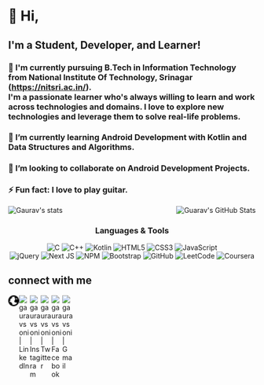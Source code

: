
 # 👋 Hi,

## I'm a Student, Developer, and Learner! 

###  🔭  I'm currently pursuing B.Tech in Information Technology from National Institute Of Technology, Srinagar (https://nitsri.ac.in/). </br> I'm a passionate learner who's always willing to learn and work across technologies and domains. I love to explore new technologies and leverage them to solve real-life problems.

###  🌱 I’m currently learning Android Development with Kotlin and Data Structures and Algorithms.
###  👯 I’m looking to collaborate on Android Development Projects.

###  ⚡ Fun fact: I love to play guitar.<!-- <a href="https://github.com/sonigaurav950"> <img align="right"  src="https://github-readme-stats.vercel.app/api/top-langs?username=sonigaurav950&show_icons=true&title_color=70a5fd&icon_color=bf91f3&text_color=38bdae&bg_color=0D1117" alt="Gaurav's GitHub Stats" /></a> -->

![Gaurav's stats](http://github-profile-summary-cards.vercel.app/api/cards/repos-per-language?username=sonigaurav950&theme=github_dark)
<a href="https://github.com/sonigaurav950"> <img align="right"  src="https://github-readme-stats.vercel.app/api?username=sonigaurav950&show_icons=true&line_height=27&title_color=70a5fd&icon_color=bf91f3&text_color=38bdae&bg_color=0D1117" alt="Guarav's GitHub Stats" /></a> 
</br>

<div align = 'center'>

### Languages & Tools
![C](https://img.shields.io/badge/c-%2300599C.svg?style=for-the-badge&logo=c&logoColor=white)
![C++](https://img.shields.io/badge/c++-%2300599C.svg?style=for-the-badge&logo=c%2B%2B&logoColor=white) 
![Kotlin](https://img.shields.io/badge/kotlin-%237F52FF.svg?style=for-the-badge&logo=kotlin&logoColor=white) 
![HTML5](https://img.shields.io/badge/html5-%23E34F26.svg?style=for-the-badge&logo=html5&logoColor=white)
![CSS3](https://img.shields.io/badge/css3-%231572B6.svg?style=for-the-badge&logo=css3&logoColor=white) 
![JavaScript](https://img.shields.io/badge/javascript-%23323330.svg?style=for-the-badge&logo=javascript&logoColor=%23F7DF1E) 	
![jQuery](https://img.shields.io/badge/jquery-%230769AD.svg?style=for-the-badge&logo=jquery&logoColor=white) 
![Next JS](https://img.shields.io/badge/Next-black?style=for-the-badge&logo=next.js&logoColor=white) 
![NPM](https://img.shields.io/badge/NPM-%23CB3837.svg?style=for-the-badge&logo=npm&logoColor=white)
![Bootstrap](https://img.shields.io/badge/bootstrap-%23563D7C.svg?style=for-the-badge&logo=bootstrap&logoColor=white)
![GitHub](https://img.shields.io/badge/github-%23121011.svg?style=for-the-badge&logo=github&logoColor=white)
![LeetCode](https://img.shields.io/badge/LeetCode-000000?style=for-the-badge&logo=LeetCode&logoColor=#d16c06)
![Coursera](https://img.shields.io/badge/Coursera-%230056D2.svg?style=for-the-badge&logo=Coursera&logoColor=white)

</div>

## connect with me

 <a href ="https://gauravsoni.com/"><img align="left" alt="gauravsoni.com" width="22px"  src="https://raw.githubusercontent.com/iconic/open-iconic/master/svg/globe.svg" /></a>

 <a href ="https://www.linkedin.com/in/gaurav-kumar-soni-a705b7245/"><img align="left" alt="gauravsoni | LinkedIn" width="22px" src="https://raw.githubusercontent.com/peterthehan/peterthehan/master/assets/linkedin.svg" /></a>

 <a href ="https://www.instagram.com/gauravsoni3850/ "><img align="left" alt="gauravsoni | Instagram" width="22px" src="https://cdn-icons-png.flaticon.com/512/2111/2111463.png"/></a>
 
 <a href ="https://twitter.com/Gauravs70259657"><img align="left" alt="gauravsoni | Twitter" width="22px" src="https://raw.githubusercontent.com/peterthehan/peterthehan/master/assets/twitter.svg"/></a>
 
 <a href ="https://m.facebook.com/profile.php?eav=Afa3-SoqxReofdIJn_uXNuSqU3HCHfXDykEceWsOFavGx-iK3agRZ-Olg2uDYI-jZ1Q&paipv=0"><img align="left" alt="gauravsoni | Facebook" width="22px" src="https://cdn-icons-png.flaticon.com/512/174/174848.png"/></a>

 <a href = "mailto: sonigaurav950@gmail.com"><img align="left" alt="gauravsoni | Gmail" width="22px" src="https://cdn-icons-png.flaticon.com/512/5968/5968534.png"/></a>
 
 

